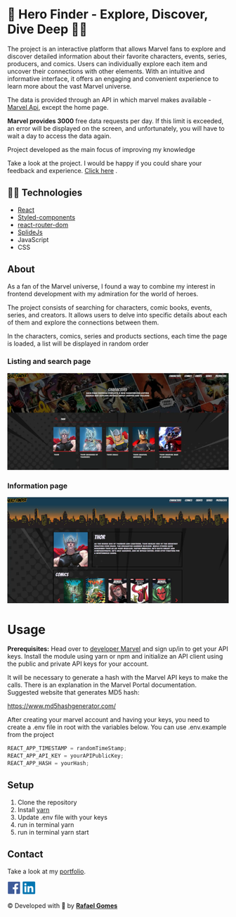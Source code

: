 # :superhero: Hero Finder - Explore, Discover, Dive Deep :supervillain_woman:

The project is an interactive platform that allows Marvel fans to explore and discover detailed information about their favorite characters, events, series, producers, and comics. Users can individually explore each item and uncover their connections with other elements. With an intuitive and informative interface, it offers an engaging and convenient experience to learn more about the vast Marvel universe.

The data is provided through an API in which marvel makes available -
[Marvel Api](https://developer.marvel.com/), except the home page.

**Marvel provides 3000** free data requests per day. If this limit is exceeded, an error will be displayed on the screen, and unfortunately, you will have to wait a day to access the data again.

Project developed as the main focus of improving my knowledge

Take a look at the project. I would be happy if you could share your feedback and experience. [Click here](https://herofiinder.netlify.app?utm_source=github&utm_medium=social&utm_campaign=project_herofinder) .

## :technologist: Technologies

- [React](https://reactjs.org/)
- [Styled-components](https://styled-components.com/)
- [react-router-dom](https://www.npmjs.com/package/react-router-dom/)
- [SplideJs](https://splidejs.com/integration/react-splide/)
- JavaScript
- CSS

## About

As a fan of the Marvel universe, I found a way to combine my interest in frontend development with my admiration for the world of heroes.

The project consists of searching for characters, comic books, events, series, and creators. It allows users to delve into specific details about each of them and explore the connections between them.

In the characters, comics, series and products sections, each time the page is loaded, a list will be displayed in random order

### Listing and search page

<img src="src/assets/readme.webp" alt="Listing and search page " >

### Information page

<img src="src/assets/readme2.webp" alt="Information page" >

# Usage

**Prerequisites:** Head over to [developer Marvel](developer.marvel.com) and sign up/in to get your API keys. Install the module using yarn or npm and initialize an API client using the public and private API keys for your account.

It will be necessary to generate a hash with the Marvel API keys to make the calls. There is an explanation in the Marvel Portal documentation. Suggested website that generates MD5 hash:

https://www.md5hashgenerator.com/

After creating your marvel account and having your keys, you need to create a .env file in root with the variables below. You can use .env.example from the project

```javascript
REACT_APP_TIMESTAMP = randomTimeStamp;
REACT_APP_API_KEY = yourAPIPublicKey;
REACT_APP_HASH = yourHash;
```

## Setup

1. Clone the repository
2. Install [yarn](https://classic.yarnpkg.com/en/docs/install)
3. Update .env file with your keys
4. run in terminal yarn
5. run in terminal yarn start

## Contact

Take a look at my [portfolio](https://rafaelgomes.netlify.app?utm_source=github&utm_medium=social&utm_campaign=project_herofinder).

<a href="https://www.facebook.com/rafael.gomes.961pl/"><img src="https://raw.githubusercontent.com/devicons/devicon/master/icons/facebook/facebook-original.svg" width="30" heigth="30" alt="Rafael-facebook"></a>
<a href="https://www.linkedin.com/in/rafael-gomes-77ab23160/"><img src="https://raw.githubusercontent.com/devicons/devicon/master/icons/linkedin/linkedin-original.svg" width="30" heigth="30" alt="Rafael-linkedn"></a>

:copyright: Developed with 💜 by **[Rafael Gomes](https://www.linkedin.com/in/dev-rafael-gomes/)**
